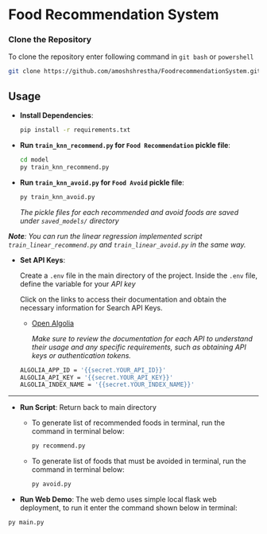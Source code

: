 # Food Recommendation System

### Clone the Repository
To clone the repository enter following command in `git bash` or `powershell`

```bash
git clone https://github.com/amoshshrestha/FoodrecommendationSystem.git
```

## Usage
- **Install Dependencies**:

    ```bash
    pip install -r requirements.txt
    ```

- **Run `train_knn_recommend.py` for `Food Recommendation` pickle file**:

    ```bash
    cd model
    py train_knn_recommend.py
    ```

- **Run `train_knn_avoid.py` for `Food Avoid` pickle file**:   
    ```bash
    py train_knn_avoid.py
    ```

  *The pickle files for each recommended and avoid foods are saved under `saved_models/` directory*

*<b>Note</b>: You can run the linear regression implemented script `train_linear_recommend.py` and `train_linear_avoid.py` in the same way.*



- **Set API Keys**:

    Create a `.env` file in the main directory of the project. Inside the `.env` file, define the variable for your *API key*

    Click on the links to access their documentation and obtain the necessary information for Search API Keys.

    - [Open Algolia](https://dashboard.algolia.com/users/sign_in)

        *Make sure to review the documentation for each API to understand their usage and any specific requirements, such as obtaining API keys or authentication tokens.*

    ```bash
    ALGOLIA_APP_ID = '{{secret.YOUR_API_ID}}'
    ALGOLIA_API_KEY = '{{secret.YOUR_API_KEY}}'
    ALGOLIA_INDEX_NAME = '{{secret.YOUR_INDEX_NAME}}'
    ```

<hr>

- **Run Script**: 
  Return back to main directory
    - To generate list of recommended foods in terminal, run the command in terminal below:
      ```bash
      py recommend.py
      ```

    - To generate list of foods that must be avoided in terminal, run the command in terminal below:
      ```bash
      py avoid.py
      ```

- **Run Web Demo**: 
The web demo uses simple local flask web deployment, to run it enter the command shown below in terminal:
```bash
py main.py
```

